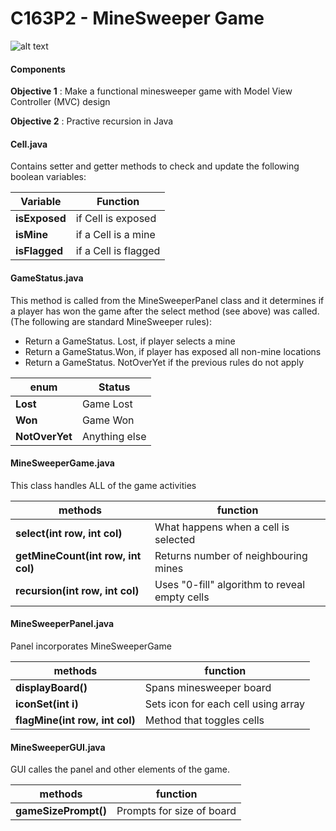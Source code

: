 # C163P2 - MineSweeper Game 

![alt text](https://i.imgur.com/RzONGT9.png)
#### Components
**Objective 1** : Make a functional minesweeper game with Model View Controller (MVC) design

**Objective 2** : Practive recursion in Java

#### Cell.java
Contains setter and getter methods to check and update the following boolean variables: 

Variable | Function 
---   | ---   
**isExposed**   | if Cell is exposed
**isMine** | if a Cell is a mine
**isFlagged**  | if a Cell is flagged

#### GameStatus.java
This method is called from the MineSweeperPanel class and it determines if a player has won the game after the select method (see above) was called. (The following are standard MineSweeper rules):

- Return a GameStatus. Lost, if player selects a mine
- Return a GameStatus.Won,  if player has exposed all non-mine locations
- Return a GameStatus. NotOverYet if the previous rules do not apply

enum | Status 
---   | ---   
**Lost**   | Game Lost
**Won** | Game Won
**NotOverYet**  | Anything else

#### MineSweeperGame.java
This class handles ALL of the game activities

methods | function 
---   | ---   
**select(int row, int col)**   | What happens when a cell is selected
**getMineCount(int row, int col)** | Returns number of neighbouring mines
**recursion(int row, int col)**  | Uses "0-fill" algorithm to reveal empty cells

#### MineSweeperPanel.java
Panel incorporates MineSweeperGame

methods | function 
---   | ---   
**displayBoard()**   | Spans minesweeper board
**iconSet(int i)** | Sets icon for each cell using array
**flagMine(int row, int col)**  | Method that toggles cells

#### MineSweeperGUI.java
GUI calles the panel and other elements of the game.

methods | function 
---   | ---   
**gameSizePrompt()**   | Prompts for size of board



